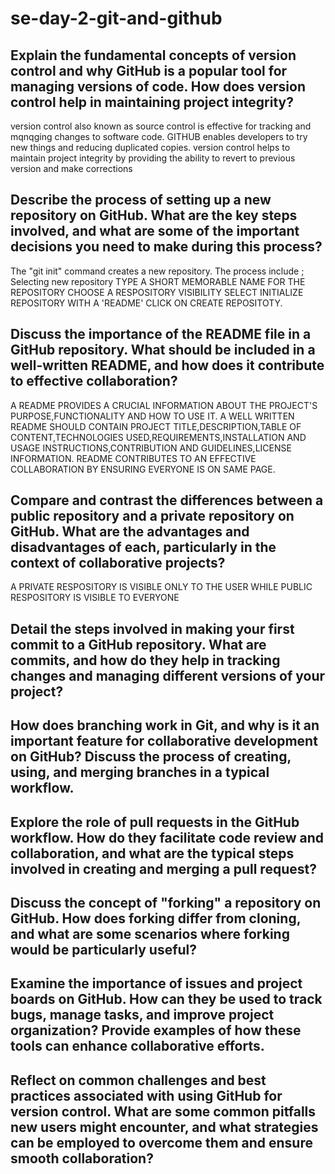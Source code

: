 # se-day-2-git-and-github
## Explain the fundamental concepts of version control and why GitHub is a popular tool for managing versions of code. How does version control help in maintaining project integrity?
version control also known as source control is effective for tracking and mqnqging changes to software code.
GITHUB enables developers to try new things and reducing duplicated copies.
version control helps to maintain project integrity by providing the ability to revert to previous version and make corrections

## Describe the process of setting up a new repository on GitHub. What are the key steps involved, and what are some of the important decisions you need to make during this process?
The "git init" command creates a new repository.
The process include ;
Selecting new repository
TYPE A SHORT MEMORABLE NAME FOR THE REPOSITORY
CHOOSE A RESPOSITORY VISIBILITY
SELECT INITIALIZE REPOSITORY WITH A 'README'
CLICK ON CREATE REPOSITOTY.

## Discuss the importance of the README file in a GitHub repository. What should be included in a well-written README, and how does it contribute to effective collaboration?
A README PROVIDES A CRUCIAL INFORMATION ABOUT THE PROJECT'S PURPOSE,FUNCTIONALITY AND HOW TO USE IT.
A WELL WRITTEN README SHOULD CONTAIN PROJECT TITLE,DESCRIPTION,TABLE OF CONTENT,TECHNOLOGIES USED,REQUIREMENTS,INSTALLATION AND USAGE INSTRUCTIONS,CONTRIBUTION AND GUIDELINES,LICENSE INFORMATION.
 README CONTRIBUTES TO AN EFFECTIVE COLLABORATION BY ENSURING EVERYONE IS ON SAME PAGE.

## Compare and contrast the differences between a public repository and a private repository on GitHub. What are the advantages and disadvantages of each, particularly in the context of collaborative projects?
A PRIVATE RESPOSITORY IS VISIBLE ONLY TO THE USER WHILE PUBLIC RESPOSITORY IS VISIBLE TO EVERYONE
## Detail the steps involved in making your first commit to a GitHub repository. What are commits, and how do they help in tracking changes and managing different versions of your project?

## How does branching work in Git, and why is it an important feature for collaborative development on GitHub? Discuss the process of creating, using, and merging branches in a typical workflow.

## Explore the role of pull requests in the GitHub workflow. How do they facilitate code review and collaboration, and what are the typical steps involved in creating and merging a pull request?

## Discuss the concept of "forking" a repository on GitHub. How does forking differ from cloning, and what are some scenarios where forking would be particularly useful?

## Examine the importance of issues and project boards on GitHub. How can they be used to track bugs, manage tasks, and improve project organization? Provide examples of how these tools can enhance collaborative efforts.

## Reflect on common challenges and best practices associated with using GitHub for version control. What are some common pitfalls new users might encounter, and what strategies can be employed to overcome them and ensure smooth collaboration?
